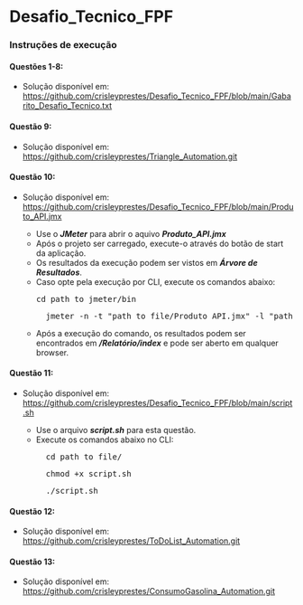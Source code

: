 # Desafio_Tecnico_FPF

### Instruções de execução

#### Questões 1-8:

- Solução disponível em: https://github.com/crisleyprestes/Desafio_Tecnico_FPF/blob/main/Gabarito_Desafio_Tecnico.txt

#### Questão 9:

- Solução disponível em: https://github.com/crisleyprestes/Triangle_Automation.git

#### Questão 10:

- Solução disponível em: https://github.com/crisleyprestes/Desafio_Tecnico_FPF/blob/main/Produto_API.jmx

  - Use o **_JMeter_** para abrir o aquivo **_Produto_API.jmx_**
  - Após o projeto ser carregado, execute-o através do botão de start da aplicação.
  - Os resultados da execução podem ser vistos em **_Árvore de Resultados_**.
  - Caso opte pela execução por CLI, execute os comandos abaixo:
    <pre>
    cd path_to_jmeter/bin
    </pre>
    <pre>
      jmeter -n -t "path_to_file/Produto_API.jmx" -l "path_to_file/Resultado.jtl" -e -o "path_to_file/Relatório"
    </pre>
  - Após a execução do comando, os resultados podem ser encontrados em **_/Relatório/index_** e pode ser aberto em qualquer browser.

#### Questão 11:

- Solução disponível em: https://github.com/crisleyprestes/Desafio_Tecnico_FPF/blob/main/script.sh

  - Use o arquivo **_script.sh_** para esta questão.
  - Execute os comandos abaixo no CLI:
    <pre>
      cd path_to_file/
    </pre>
    <pre>
      chmod +x script.sh
    </pre>
    <pre>
      ./script.sh
    </pre>

#### Questão 12: 

- Solução disponível em: https://github.com/crisleyprestes/ToDoList_Automation.git

#### Questão 13:

- Solução disponível em: https://github.com/crisleyprestes/ConsumoGasolina_Automation.git
